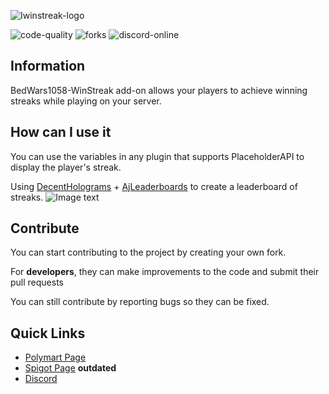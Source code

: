 ![Iwinstreak-logo](https://i.imgur.com/XPBkZkm.png)

![code-quality](https://img.shields.io/codacy/grade/1e1dc3fdb98c43a796424b2c4ed71e98?style=for-the-badge) ![forks](https://img.shields.io/github/forks/reussy/BedWars1058-WinStreak?color=yellow&style=for-the-badge) ![discord-online](https://img.shields.io/discord/871270710214000681?color=blue&label=DISCORD&style=for-the-badge)

## Information
BedWars1058-WinStreak add-on allows your players to achieve winning streaks while playing on your server.

## How can I use it
You can use the variables in any plugin that supports PlaceholderAPI to display the player's streak.

Using [DecentHolograms][decent-holograms] + [AjLeaderboards][ajleaderboards] to create a leaderboard of streaks.
![Image text](https://i.imgur.com/tz0IGkO.png)
## Contribute
You can start contributing to the project by creating your own fork.

For **developers**, they can make improvements to the code and submit their pull requests

You can still contribute by reporting bugs so they can be fixed.

## Quick Links
- [Polymart Page][polymart]
- [Spigot Page][spigot] **outdated**
- [Discord][discord]

[polymart]: https://polymart.org/resource/winstreak-bedwars1058-add-on.1871
[spigot]: https://www.spigotmc.org/resources/bedwars1058-winstreak-addon-sqlite-mysql.97509/
[discord]: https://discord.gg/nx7E9vecWp
[decent-holograms]: https://www.spigotmc.org/resources/decent-holograms-1-8-1-18-2-papi-support-no-dependencies.96927/
[ajleaderboards]: https://www.spigotmc.org/resources/ajleaderboards.85548/
